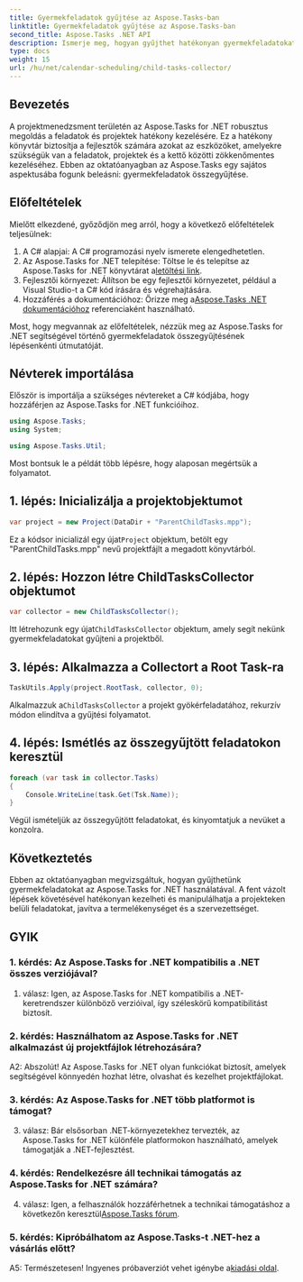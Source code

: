 ```yaml
---
title: Gyermekfeladatok gyűjtése az Aspose.Tasks-ban
linktitle: Gyermekfeladatok gyűjtése az Aspose.Tasks-ban
second_title: Aspose.Tasks .NET API
description: Ismerje meg, hogyan gyűjthet hatékonyan gyermekfeladatokat az Aspose.Tasks for .NET használatával. Javítsa a projektmenedzsmentet .NET-alkalmazásaiban.
type: docs
weight: 15
url: /hu/net/calendar-scheduling/child-tasks-collector/
---
```

## Bevezetés

A projektmenedzsment területén az Aspose.Tasks for .NET robusztus megoldás a feladatok és projektek hatékony kezelésére. Ez a hatékony könyvtár biztosítja a fejlesztők számára azokat az eszközöket, amelyekre szükségük van a feladatok, projektek és a kettő közötti zökkenőmentes kezeléséhez. Ebben az oktatóanyagban az Aspose.Tasks egy sajátos aspektusába fogunk beleásni: gyermekfeladatok összegyűjtése.

## Előfeltételek

Mielőtt elkezdené, győződjön meg arról, hogy a következő előfeltételek teljesülnek:

1. A C# alapjai: A C# programozási nyelv ismerete elengedhetetlen.
2.  Az Aspose.Tasks for .NET telepítése: Töltse le és telepítse az Aspose.Tasks for .NET könyvtárat a[letöltési link](https://releases.aspose.com/tasks/net/).
3. Fejlesztői környezet: Állítson be egy fejlesztői környezetet, például a Visual Studio-t a C# kód írására és végrehajtására.
4. Hozzáférés a dokumentációhoz: Őrizze meg a[Aspose.Tasks .NET dokumentációhoz](https://reference.aspose.com/tasks/net/) referenciaként használható.

Most, hogy megvannak az előfeltételek, nézzük meg az Aspose.Tasks for .NET segítségével történő gyermekfeladatok összegyűjtésének lépésenkénti útmutatóját.

## Névterek importálása

Először is importálja a szükséges névtereket a C# kódjába, hogy hozzáférjen az Aspose.Tasks for .NET funkcióihoz.

```csharp
using Aspose.Tasks;
using System;

using Aspose.Tasks.Util;

```

Most bontsuk le a példát több lépésre, hogy alaposan megértsük a folyamatot.

## 1. lépés: Inicializálja a projektobjektumot

```csharp
var project = new Project(DataDir + "ParentChildTasks.mpp");
```

 Ez a kódsor inicializál egy újat`Project` objektum, betölt egy "ParentChildTasks.mpp" nevű projektfájlt a megadott könyvtárból.

## 2. lépés: Hozzon létre ChildTasksCollector objektumot

```csharp
var collector = new ChildTasksCollector();
```

 Itt létrehozunk egy újat`ChildTasksCollector` objektum, amely segít nekünk gyermekfeladatokat gyűjteni a projektből.

## 3. lépés: Alkalmazza a Collectort a Root Task-ra

```csharp
TaskUtils.Apply(project.RootTask, collector, 0);
```

 Alkalmazzuk a`ChildTasksCollector` a projekt gyökérfeladatához, rekurzív módon elindítva a gyűjtési folyamatot.

## 4. lépés: Ismétlés az összegyűjtött feladatokon keresztül

```csharp
foreach (var task in collector.Tasks)
{
    Console.WriteLine(task.Get(Tsk.Name));
}
```

Végül ismételjük az összegyűjtött feladatokat, és kinyomtatjuk a nevüket a konzolra.

## Következtetés

Ebben az oktatóanyagban megvizsgáltuk, hogyan gyűjthetünk gyermekfeladatokat az Aspose.Tasks for .NET használatával. A fent vázolt lépések követésével hatékonyan kezelheti és manipulálhatja a projekteken belüli feladatokat, javítva a termelékenységet és a szervezettséget.

## GYIK

### 1. kérdés: Az Aspose.Tasks for .NET kompatibilis a .NET összes verziójával?

1. válasz: Igen, az Aspose.Tasks for .NET kompatibilis a .NET-keretrendszer különböző verzióival, így széleskörű kompatibilitást biztosít.

### 2. kérdés: Használhatom az Aspose.Tasks for .NET alkalmazást új projektfájlok létrehozására?

A2: Abszolút! Az Aspose.Tasks for .NET olyan funkciókat biztosít, amelyek segítségével könnyedén hozhat létre, olvashat és kezelhet projektfájlokat.

### 3. kérdés: Az Aspose.Tasks for .NET több platformot is támogat?

3. válasz: Bár elsősorban .NET-környezetekhez tervezték, az Aspose.Tasks for .NET különféle platformokon használható, amelyek támogatják a .NET-fejlesztést.

### 4. kérdés: Rendelkezésre áll technikai támogatás az Aspose.Tasks for .NET számára?

4. válasz: Igen, a felhasználók hozzáférhetnek a technikai támogatáshoz a következőn keresztül[Aspose.Tasks fórum](https://forum.aspose.com/c/tasks/15).

### 5. kérdés: Kipróbálhatom az Aspose.Tasks-t .NET-hez a vásárlás előtt?

 A5: Természetesen! Ingyenes próbaverziót vehet igénybe a[kiadási oldal](https://releases.aspose.com/).